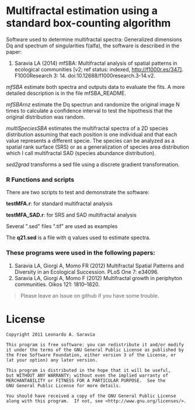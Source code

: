
Multifractal estimation using a standard box-counting algorithm
===============================================================

Software used to determine multifractal spectra: Generalized dimensions Dq and spectrum 
of singularities f(alfa), the software is described in the paper:

1. Saravia LA (2014) mfSBA: Multifractal analysis of spatial patterns in ecological communities [v2; ref status: indexed, http://f1000r.es/347]. F1000Research 3: 14. doi:10.12688/f1000research.3-14.v2.

*mfSBA* estimate both spectra and outputs data to evaluate the fits. A more detailed
description is in the file mfSBA_README.

*mfSBArnz* estimate the Dq spectrun and randomize the original image N times to 
calculate a confidence interval to test the hipothesis that the original distribution
was random. 

*multiSpeciesSBA* estimates the multifractal spectra of a 2D species distribution assuming that each position is one individual and that each value represents a different specie. The species can be analyzed as a spatial rank surface (SRS) or as a generalization of species area distribution which I call multifractal SAD (species abundance distribution). 

*sed2grad* transforms a sed file using a discrete gradient transformation. 

### R Functions and scripts 

There are two scripts to test and demonstrate the software:

**testMFA.r**: for standard multifractal analysis


**testMFA_SAD.r**: for SRS and SAD multifractal analysis

Several ".sed" files ".tif" are used as examples

The **q21.sed** is a file with q values used to estimate spectra.



### These programs were used in the following papers: 

1. Saravia LA, Giorgi A, Momo FR (2012) Multifractal Spatial Patterns and Diversity in an Ecological Succession. PLoS One 7: e34096. 
﻿
2. Saravia LA, Giorgi A, Momo F (2012) Multifractal growth in periphyton communities. Oikos 121: 1810–1820.




> Please leave an Issue on github if you have some trouble.



License
=======

	Copyright 2011 Leonardo A. Saravia
 
    This program is free software: you can redistribute it and/or modify
    it under the terms of the GNU General Public License as published by
    the Free Software Foundation, either version 3 of the License, or
    (at your option) any later version.

    This program is distributed in the hope that it will be useful,
    but WITHOUT ANY WARRANTY; without even the implied warranty of
    MERCHANTABILITY or FITNESS FOR A PARTICULAR PURPOSE.  See the
    GNU General Public License for more details.

    You should have received a copy of the GNU General Public License
    along with this program.  If not, see <http://www.gnu.org/licenses/>.
 
